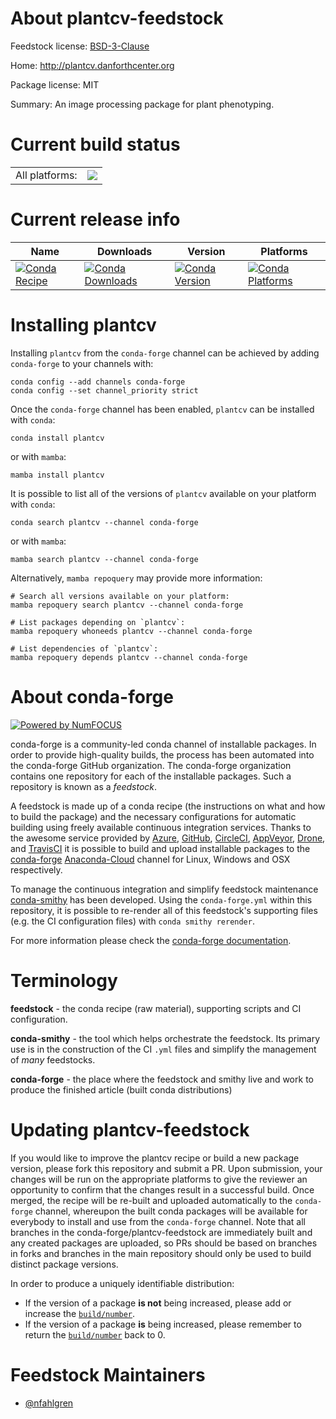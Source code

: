 About plantcv-feedstock
=======================

Feedstock license: [BSD-3-Clause](https://github.com/conda-forge/plantcv-feedstock/blob/main/LICENSE.txt)

Home: http://plantcv.danforthcenter.org

Package license: MIT

Summary: An image processing package for plant phenotyping.

Current build status
====================


<table><tr><td>All platforms:</td>
    <td>
      <a href="https://dev.azure.com/conda-forge/feedstock-builds/_build/latest?definitionId=10493&branchName=main">
        <img src="https://dev.azure.com/conda-forge/feedstock-builds/_apis/build/status/plantcv-feedstock?branchName=main">
      </a>
    </td>
  </tr>
</table>

Current release info
====================

| Name | Downloads | Version | Platforms |
| --- | --- | --- | --- |
| [![Conda Recipe](https://img.shields.io/badge/recipe-plantcv-green.svg)](https://anaconda.org/conda-forge/plantcv) | [![Conda Downloads](https://img.shields.io/conda/dn/conda-forge/plantcv.svg)](https://anaconda.org/conda-forge/plantcv) | [![Conda Version](https://img.shields.io/conda/vn/conda-forge/plantcv.svg)](https://anaconda.org/conda-forge/plantcv) | [![Conda Platforms](https://img.shields.io/conda/pn/conda-forge/plantcv.svg)](https://anaconda.org/conda-forge/plantcv) |

Installing plantcv
==================

Installing `plantcv` from the `conda-forge` channel can be achieved by adding `conda-forge` to your channels with:

```
conda config --add channels conda-forge
conda config --set channel_priority strict
```

Once the `conda-forge` channel has been enabled, `plantcv` can be installed with `conda`:

```
conda install plantcv
```

or with `mamba`:

```
mamba install plantcv
```

It is possible to list all of the versions of `plantcv` available on your platform with `conda`:

```
conda search plantcv --channel conda-forge
```

or with `mamba`:

```
mamba search plantcv --channel conda-forge
```

Alternatively, `mamba repoquery` may provide more information:

```
# Search all versions available on your platform:
mamba repoquery search plantcv --channel conda-forge

# List packages depending on `plantcv`:
mamba repoquery whoneeds plantcv --channel conda-forge

# List dependencies of `plantcv`:
mamba repoquery depends plantcv --channel conda-forge
```


About conda-forge
=================

[![Powered by
NumFOCUS](https://img.shields.io/badge/powered%20by-NumFOCUS-orange.svg?style=flat&colorA=E1523D&colorB=007D8A)](https://numfocus.org)

conda-forge is a community-led conda channel of installable packages.
In order to provide high-quality builds, the process has been automated into the
conda-forge GitHub organization. The conda-forge organization contains one repository
for each of the installable packages. Such a repository is known as a *feedstock*.

A feedstock is made up of a conda recipe (the instructions on what and how to build
the package) and the necessary configurations for automatic building using freely
available continuous integration services. Thanks to the awesome service provided by
[Azure](https://azure.microsoft.com/en-us/services/devops/), [GitHub](https://github.com/),
[CircleCI](https://circleci.com/), [AppVeyor](https://www.appveyor.com/),
[Drone](https://cloud.drone.io/welcome), and [TravisCI](https://travis-ci.com/)
it is possible to build and upload installable packages to the
[conda-forge](https://anaconda.org/conda-forge) [Anaconda-Cloud](https://anaconda.org/)
channel for Linux, Windows and OSX respectively.

To manage the continuous integration and simplify feedstock maintenance
[conda-smithy](https://github.com/conda-forge/conda-smithy) has been developed.
Using the ``conda-forge.yml`` within this repository, it is possible to re-render all of
this feedstock's supporting files (e.g. the CI configuration files) with ``conda smithy rerender``.

For more information please check the [conda-forge documentation](https://conda-forge.org/docs/).

Terminology
===========

**feedstock** - the conda recipe (raw material), supporting scripts and CI configuration.

**conda-smithy** - the tool which helps orchestrate the feedstock.
                   Its primary use is in the construction of the CI ``.yml`` files
                   and simplify the management of *many* feedstocks.

**conda-forge** - the place where the feedstock and smithy live and work to
                  produce the finished article (built conda distributions)


Updating plantcv-feedstock
==========================

If you would like to improve the plantcv recipe or build a new
package version, please fork this repository and submit a PR. Upon submission,
your changes will be run on the appropriate platforms to give the reviewer an
opportunity to confirm that the changes result in a successful build. Once
merged, the recipe will be re-built and uploaded automatically to the
`conda-forge` channel, whereupon the built conda packages will be available for
everybody to install and use from the `conda-forge` channel.
Note that all branches in the conda-forge/plantcv-feedstock are
immediately built and any created packages are uploaded, so PRs should be based
on branches in forks and branches in the main repository should only be used to
build distinct package versions.

In order to produce a uniquely identifiable distribution:
 * If the version of a package **is not** being increased, please add or increase
   the [``build/number``](https://docs.conda.io/projects/conda-build/en/latest/resources/define-metadata.html#build-number-and-string).
 * If the version of a package **is** being increased, please remember to return
   the [``build/number``](https://docs.conda.io/projects/conda-build/en/latest/resources/define-metadata.html#build-number-and-string)
   back to 0.

Feedstock Maintainers
=====================

* [@nfahlgren](https://github.com/nfahlgren/)

